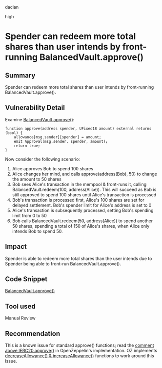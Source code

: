 dacian

high

# Spender can redeem more total shares than user intends by front-running BalancedVault.approve()

## Summary
Spender can redeem more total shares than user intends by front-running BalancedVault.approve().

## Vulnerability Detail
Examine [BalancedVault.approve()](https://github.com/sherlock-audit/2023-05-perennial/blob/main/perennial-mono/packages/perennial-vaults/contracts/balanced/BalancedVault.sol#L236-L240):
```solidity
function approve(address spender, UFixed18 amount) external returns (bool) {
	allowance[msg.sender][spender] = amount;
	emit Approval(msg.sender, spender, amount);
	return true;
}
```

Now consider the following scenario:
1) Alice approves Bob to spend 100 shares
2) Alice changes her mind, and calls approve(address(Bob), 50) to change the amount to 50 shares
3) Bob sees Alice's transaction in the mempool & front-runs it, calling BalancedVault.redeem(100, address(Alice)). This will succeed as Bob is still approved to spend 100 shares until Alice's transaction is processed
4) Bob's transaction is processed first, Alice's 100 shares are set for delayed settlement. Bob's spender limit for Alice's address is set to 0
5) Alice's transaction is subsequently processed, setting Bob's spending limit from 0 to 50
6) Bob calls BalancedVault.redeem(50, address(Alice)) to spend another 50 shares, spending a total of 150 of Alice's shares, when Alice only intends Bob to spend 50.

## Impact
Spender is able to redeem more total shares than the user intends due to Spender being able to front-run BalancedVault.approve().

## Code Snippet
 [BalancedVault.approve()](https://github.com/sherlock-audit/2023-05-perennial/blob/main/perennial-mono/packages/perennial-vaults/contracts/balanced/BalancedVault.sol#L236-L240)

## Tool used
Manual Review

## Recommendation
This is a known issue for standard approve() functions; read the [comment above IERC20.approve()](https://github.com/OpenZeppelin/openzeppelin-contracts/blob/master/contracts/token/ERC20/IERC20.sol#L52-L66) in OpenZeppelin's implementation. OZ implements [decreaseAllowance() & increaseAllowance()](https://github.com/OpenZeppelin/openzeppelin-contracts/blob/master/contracts/token/ERC20/ERC20.sol#L34-L37) functions to work around this issue.
